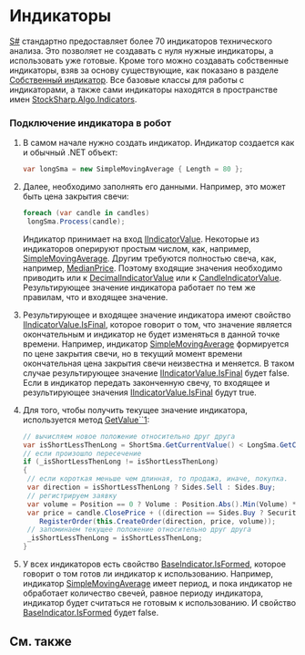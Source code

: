 # Индикаторы

[S\#](StockSharpAbout.md) стандартно предоставляет более 70 индикаторов технического анализа. Это позволяет не создавать с нуля нужные индикаторы, а использовать уже готовые. Кроме того можно создавать собственные индикаторы, взяв за основу существующие, как показано в разделе [Собственный индикатор](IndicatorsCustom.md). Все базовые классы для работы с индикаторами, а также сами индикаторы находятся в пространстве имен [StockSharp.Algo.Indicators](xref:StockSharp.Algo.Indicators). 

### Подключение индикатора в робот

1. В самом начале нужно создать индикатор. Индикатор создается как и обычный .NET объект:

   ```cs
   var longSma = new SimpleMovingAverage { Length = 80 };
   ```
2. Далее, необходимо заполнять его данными. Например, это может быть цена закрытия свечи:

   ```cs
   foreach (var candle in candles)
   	longSma.Process(candle);
   ```

   Индикатор принимает на вход [IIndicatorValue](xref:StockSharp.Algo.Indicators.IIndicatorValue). Некоторые из индикаторов оперируют простым числом, как, например, [SimpleMovingAverage](xref:StockSharp.Algo.Indicators.SimpleMovingAverage). Другим требуются полностью свеча, как, например, [MedianPrice](xref:StockSharp.Algo.Indicators.MedianPrice). Поэтому входящие значения необходимо приводить или к [DecimalIndicatorValue](xref:StockSharp.Algo.Indicators.DecimalIndicatorValue) или к [CandleIndicatorValue](xref:StockSharp.Algo.Indicators.CandleIndicatorValue). Результирующее значение индикатора работает по тем же правилам, что и входящее значение. 
3. Результирующее и входящее значение индикатора имеют свойство [IIndicatorValue.IsFinal](xref:StockSharp.Algo.Indicators.IIndicatorValue.IsFinal), которое говорит о том, что значение является окончательным и индикатор не будет изменяться в данной точке времени. Например, индикатор [SimpleMovingAverage](xref:StockSharp.Algo.Indicators.SimpleMovingAverage) формируется по цене закрытия свечи, но в текущий момент времени окончательная цена закрытия свечи неизвестна и меняется. В таком случае результирующее значение [IIndicatorValue.IsFinal](xref:StockSharp.Algo.Indicators.IIndicatorValue.IsFinal) будет false. Eсли в индикатор передать законченную свечу, то входящее и результирующее значения [IIndicatorValue.IsFinal](xref:StockSharp.Algo.Indicators.IIndicatorValue.IsFinal) будут true.
4. Для того, чтобы получить текущее значение индикатора, используется метод [GetValue\`\`1](xref:StockSharp.Algo.Indicators.IIndicatorValue.GetValue``1):

   ```cs
   // вычисляем новое положение относительно друг друга
   var isShortLessThenLong = ShortSma.GetCurrentValue() < LongSma.GetCurrentValue();
   // если произошло пересечение
   if (_isShortLessThenLong != isShortLessThenLong)
   {
   	// если короткая меньше чем длинная, то продажа, иначе, покупка.
   	var direction = isShortLessThenLong ? Sides.Sell : Sides.Buy;
   	// регистрируем заявку
   	var volume = Position == 0 ? Volume : Position.Abs().Min(Volume) * 2;
   	var price = candle.ClosePrice + ((direction == Sides.Buy ? Security.PriceStep : -Security.PriceStep) ?? 1);
       RegisterOrder(this.CreateOrder(direction, price, volume));
   	// запоминаем текущее положение относительно друг друга
   	_isShortLessThenLong = isShortLessThenLong;
   }
   ```
5. У всех индикаторов есть свойство [BaseIndicator.IsFormed](xref:StockSharp.Algo.Indicators.BaseIndicator.IsFormed), которое говорит о том готов ли индикатор к использованию. Например, индикатор [SimpleMovingAverage](xref:StockSharp.Algo.Indicators.SimpleMovingAverage) имеет период, и пока индикатор не обработает количество свечей, равное периоду индикатора, индикатор будет считаться не готовым к использованию. И свойство [BaseIndicator.IsFormed](xref:StockSharp.Algo.Indicators.BaseIndicator.IsFormed) будет false.

## См. также
